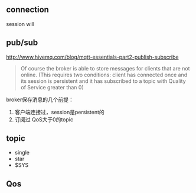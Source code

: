 ## connection
session
will


## pub/sub

http://www.hivemq.com/blog/mqtt-essentials-part2-publish-subscribe

> Of course the broker is able to store messages for clients that are not online. (This requires two conditions: client has connected once and its session is persistent and it has subscribed to a topic with Quality of Service greater than 0)

broker保存消息的几个前提：
1. 客户端连接过，session是persistent的
2. 订阅过 QoS大于0的topic


## topic

- single
- star
- $SYS

## Qos

